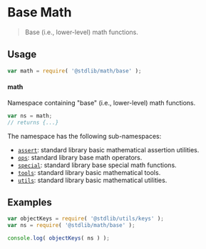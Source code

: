 <!--

@license Apache-2.0

Copyright (c) 2018 The Stdlib Authors.

Licensed under the Apache License, Version 2.0 (the "License");
you may not use this file except in compliance with the License.
You may obtain a copy of the License at

   http://www.apache.org/licenses/LICENSE-2.0

Unless required by applicable law or agreed to in writing, software
distributed under the License is distributed on an "AS IS" BASIS,
WITHOUT WARRANTIES OR CONDITIONS OF ANY KIND, either express or implied.
See the License for the specific language governing permissions and
limitations under the License.

-->

# Base Math

> Base (i.e., lower-level) math functions.

<section class="usage">

## Usage

```javascript
var math = require( '@stdlib/math/base' );
```

#### math

Namespace containing "base" (i.e., lower-level) math functions.

```javascript
var ns = math;
// returns {...}
```

The namespace has the following sub-namespaces:

<!-- <toc pattern="*"> -->

<div class="namespace-toc">

-   <span class="signature">[`assert`][@stdlib/math/base/assert]</span><span class="delimiter">: </span><span class="description">standard library basic mathematical assertion utilities.</span>
-   <span class="signature">[`ops`][@stdlib/math/base/ops]</span><span class="delimiter">: </span><span class="description">standard library base math operators.</span>
-   <span class="signature">[`special`][@stdlib/math/base/special]</span><span class="delimiter">: </span><span class="description">standard library base special math functions.</span>
-   <span class="signature">[`tools`][@stdlib/math/base/tools]</span><span class="delimiter">: </span><span class="description">standard library basic mathematical tools.</span>
-   <span class="signature">[`utils`][@stdlib/math/base/utils]</span><span class="delimiter">: </span><span class="description">standard library basic mathematical utilities.</span>

</div>

<!-- </toc> -->

</section>

<!-- /.usage -->

<!-- Package notes. Make sure to keep an empty line after the `section` element and another before the `/section` close. -->

<section class="notes">

</section>

<!-- /.notes -->

<section class="examples">

## Examples

<!-- TODO: better examples -->

<!-- eslint no-undef: "error" -->

```javascript
var objectKeys = require( '@stdlib/utils/keys' );
var ns = require( '@stdlib/math/base' );

console.log( objectKeys( ns ) );
```

</section>

<!-- /.examples -->

<!-- Section for related `stdlib` packages. Do not manually edit this section, as it is automatically populated. -->

<section class="related">

</section>

<!-- /.related -->

<!-- Section for all links. Make sure to keep an empty line after the `section` element and another before the `/section` close. -->

<section class="links">

<!-- <toc-links> -->

[@stdlib/math/base/assert]: https://github.com/stdlib-js/stdlib/tree/develop/lib/node_modules/%40stdlib/math/base/assert

[@stdlib/math/base/ops]: https://github.com/stdlib-js/stdlib/tree/develop/lib/node_modules/%40stdlib/math/base/ops

[@stdlib/math/base/special]: https://github.com/stdlib-js/stdlib/tree/develop/lib/node_modules/%40stdlib/math/base/special

[@stdlib/math/base/tools]: https://github.com/stdlib-js/stdlib/tree/develop/lib/node_modules/%40stdlib/math/base/tools

[@stdlib/math/base/utils]: https://github.com/stdlib-js/stdlib/tree/develop/lib/node_modules/%40stdlib/math/base/utils

<!-- </toc-links> -->

</section>

<!-- /.links -->
